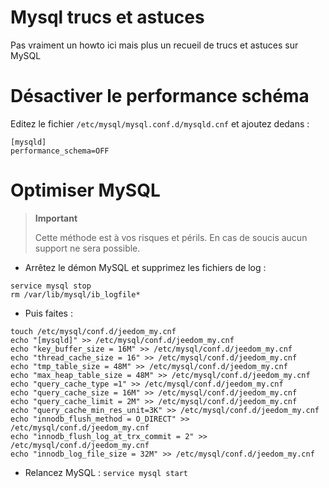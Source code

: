# Mysql trucs et astuces

Pas vraiment un howto ici mais plus un recueil de trucs et astuces sur MySQL

# Désactiver le performance schéma

Editez le fichier ``/etc/mysql/mysql.conf.d/mysqld.cnf`` et ajoutez dedans :

````
[mysqld]
performance_schema=OFF
````

# Optimiser MySQL

> **Important**
>
> Cette méthode est à vos risques et périls. En cas de soucis aucun support ne sera possible.

-   Arrêtez le démon MySQL et supprimez les fichiers de log :
````
service mysql stop
rm /var/lib/mysql/ib_logfile*
````
-   Puis faites :
````
touch /etc/mysql/conf.d/jeedom_my.cnf
echo "[mysqld]" >> /etc/mysql/conf.d/jeedom_my.cnf
echo "key_buffer_size = 16M" >> /etc/mysql/conf.d/jeedom_my.cnf
echo "thread_cache_size = 16" >> /etc/mysql/conf.d/jeedom_my.cnf
echo "tmp_table_size = 48M" >> /etc/mysql/conf.d/jeedom_my.cnf
echo "max_heap_table_size = 48M" >> /etc/mysql/conf.d/jeedom_my.cnf
echo "query_cache_type =1" >> /etc/mysql/conf.d/jeedom_my.cnf
echo "query_cache_size = 16M" >> /etc/mysql/conf.d/jeedom_my.cnf
echo "query_cache_limit = 2M" >> /etc/mysql/conf.d/jeedom_my.cnf
echo "query_cache_min_res_unit=3K" >> /etc/mysql/conf.d/jeedom_my.cnf
echo "innodb_flush_method = O_DIRECT" >> /etc/mysql/conf.d/jeedom_my.cnf
echo "innodb_flush_log_at_trx_commit = 2" >> /etc/mysql/conf.d/jeedom_my.cnf
echo "innodb_log_file_size = 32M" >> /etc/mysql/conf.d/jeedom_my.cnf
````
-   Relancez MySQL : ``service mysql start``

